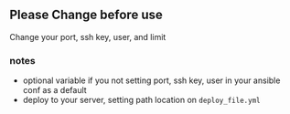 ## Please Change before use
Change your port, ssh key, user, and limit


### notes
- optional variable if you not setting port, ssh key, user in your ansible conf as a default 
- deploy to your server, setting path location on `deploy_file.yml`